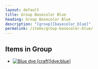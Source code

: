 ```yaml
---
layout: default
title: Group Basecolor Blue
heading: Group Basecolor Blue
description: "[group][basecolor_blue]"
permalink: /items/group-basecolor-blue/
---
```



## Items in Group

<ul class="list-items clearfix">
    <li><a href="{{site.baseurl}}/items/dye-blue/"><img src="{{site.baseurl}}/assets/img/items/textures/dye_blue.png" data-toggle="tooltip" title="Blue dye [craft][dye:blue]"></a></li>
</ul>
